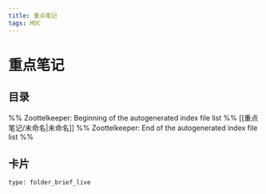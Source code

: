 ```yaml
---
title: 重点笔记
tags: MOC
---
```

# 重点笔记

## 目录



%% Zoottelkeeper: Beginning of the autogenerated index file list  %%
 [[重点笔记/未命名|未命名]]
%% Zoottelkeeper: End of the autogenerated index file list  %%












## 卡片

```ccard
type: folder_brief_live
```



















